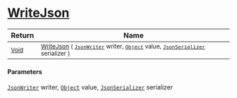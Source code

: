 # [WriteJson](./FeatureDescriptorJsonConverter-100664064.md)



| Return | Name | 
| --- | --- | 
| <sub>[Void](https://docs.microsoft.com/en-us/dotnet/api/System.Void)</sub>| <sub>[WriteJson](./FeatureDescriptorJsonConverter-100664064.md) ( [`JsonWriter`](./FeatureDescriptorJsonConverter-100664064.md) writer, [`Object`](https://docs.microsoft.com/en-us/dotnet/api/System.Object) value, [`JsonSerializer`](./FeatureDescriptorJsonConverter-100664064.md) serializer )</sub>| <br>


#### Parameters
[`JsonWriter`](./FeatureDescriptorJsonConverter-100664064.md) writer, [`Object`](https://docs.microsoft.com/en-us/dotnet/api/System.Object) value, [`JsonSerializer`](./FeatureDescriptorJsonConverter-100664064.md) serializer